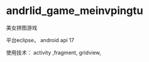 # andrlid_game_meinvpingtu

美女拼图游戏

平台eclipse，  android api 17

使用技术： activity ,fragment, gridview,
